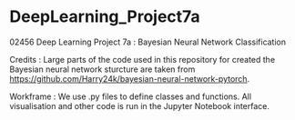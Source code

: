 # DeepLearning_Project7a
02456 Deep Learning Project 7a : Bayesian Neural Network Classification

Credits : 
Large parts of the code used in this repository for created the Bayesian neural network sturcture are taken from https://github.com/Harry24k/bayesian-neural-network-pytorch. 

Workframe : 
We use .py files to define classes and functions.
All visualisation and other code is run in the Jupyter Notebook interface.

